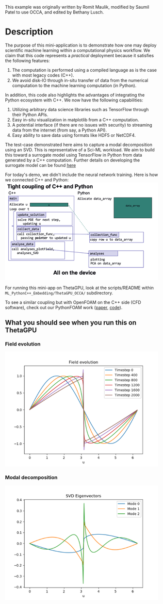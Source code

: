 This example was originally written by Romit Maulik, modified by Saumil Patel to use OCCA, and edited by Bethany Lusch.

# Description

The purpose of this mini-application is to demonstrate how one may deploy scientific machine learning within a computational physics workflow. We claim that this code represents a *practical* deployment because it satisfies the following features:
1. The computation is performed using a compiled language as is the case with most legacy codes (C++).
2. We avoid disk-IO through in-situ transfer of data from the numerical computation to the machine learning computation (in Python).

In addition, this code also highlights the advantages of integrating the Python ecosystem with C++. We now have the following capabilities:
1. Utilizing arbitrary data science libraries such as TensorFlow through their Python APIs.
2. Easy in-situ visualization in matplotlib from a C++ computation.
3. A potential interface (if there are no issues with security) to streaming data from the internet (from say, a Python API).
4. Easy ability to save data using formats like HDF5 or NetCDF4.

The test-case demonstrated here aims to capture a modal decomposition using an SVD.  This is representative of a Sci-ML workload. We aim to build this toward a surrogate model using TensorFlow in Python from data generated by a C++ computation. Further details on developing the surrogate model can be found [here](archive/ThetaGPU/Background.md)

For today's demo, we didn't include the neural network training. Here is how we connected C++ and Python:
![Coupling](CouplingDiagram.png)

For running this mini-app on ThetaGPU, look at the scripts/README within `ML_PythonC++_Embedding/ThetaGPU_OCCA/` subdirectory.

To see a similar coupling but with OpenFOAM on the C++ side (CFD software), check out our PythonFOAM work ([paper](https://arxiv.org/pdf/2103.09389.pdf), [code](https://github.com/argonne-lcf/PythonFOAM)). 

## What you should see when you run this on ThetaGPU

### Field evolution
![Fields](archive/ThetaKNL/app_build/Field_evolution.png "Fields")

### Modal decomposition
![Modes](archive/ThetaKNL/app_build/SVD_Eigenvectors.png "Modes")

